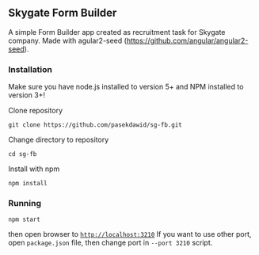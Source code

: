 ## Skygate Form Builder

A simple Form Builder app created as recruitment task for Skygate company. Made with agular2-seed (https://github.com/angular/angular2-seed).


### Installation 
Make sure you have node.js installed to version 5+ and NPM installed to version 3+!

Clone repository
```
git clone https://github.com/pasekdawid/sg-fb.git
```

Change directory to repository
```
cd sg-fb
```

Install with npm
```
npm install
```

### Running
```
npm start
``` 
then open browser to [`http://localhost:3210`](http://localhost:3210)
If you want to use other port, open `package.json` file, then change port in 
`--port 3210` script.
